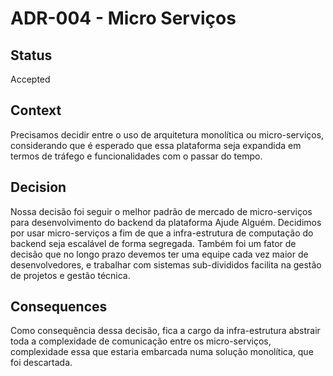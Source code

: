 # ADR-004 - Micro Serviços

## Status
Accepted

## Context
Precisamos decidir entre o uso de arquitetura monolítica ou micro-serviços, considerando que é esperado que essa plataforma seja expandida em termos de tráfego e funcionalidades com o passar do tempo.

## Decision
Nossa decisão foi seguir o melhor padrão de mercado de micro-serviços para desenvolvimento do backend da plataforma Ajude Alguém. Decidimos por usar micro-serviços a fim de que a infra-estrutura de computação do backend seja escalável de forma segregada. Também foi um fator de decisão que no longo prazo devemos ter uma equipe cada vez maior de desenvolvedores, e trabalhar com sistemas sub-divididos facilita na gestão de projetos e gestão técnica.

## Consequences
Como consequência dessa decisão, fica a cargo da infra-estrutura abstrair toda a complexidade de comunicação entre os micro-serviços, complexidade essa que estaria embarcada numa solução monolítica, que foi descartada.